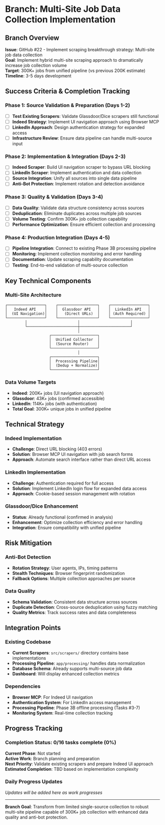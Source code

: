# Branch: Multi-Site Job Data Collection Implementation

## Branch Overview
**Issue**: GitHub #22 - Implement scraping breakthrough strategy: Multi-site job data collection  
**Goal**: Implement hybrid multi-site scraping approach to dramatically increase job collection volume  
**Target**: 300K+ jobs from unified pipeline (vs previous 200K estimate)  
**Timeline**: 3-5 days development

## Success Criteria & Completion Tracking

### Phase 1: Source Validation & Preparation (Days 1-2)
- [ ] **Test Existing Scrapers**: Validate Glassdoor/Dice scrapers still functional
- [ ] **Indeed Strategy**: Implement UI navigation approach using Browser MCP
- [ ] **LinkedIn Approach**: Design authentication strategy for expanded access
- [ ] **Infrastructure Review**: Ensure data pipeline can handle multi-source input

### Phase 2: Implementation & Integration (Days 2-3)
- [ ] **Indeed Scraper**: Build UI navigation scraper to bypass URL blocking
- [ ] **LinkedIn Scraper**: Implement authentication and data collection
- [ ] **Source Integration**: Unify all sources into single data pipeline
- [ ] **Anti-Bot Protection**: Implement rotation and detection avoidance

### Phase 3: Quality & Validation (Days 3-4)
- [ ] **Data Quality**: Validate data structure consistency across sources
- [ ] **Deduplication**: Eliminate duplicates across multiple job sources
- [ ] **Volume Testing**: Confirm 300K+ job collection capability
- [ ] **Performance Optimization**: Ensure efficient collection and processing

### Phase 4: Production Integration (Days 4-5)
- [ ] **Pipeline Integration**: Connect to existing Phase 3B processing pipeline
- [ ] **Monitoring**: Implement collection monitoring and error handling
- [ ] **Documentation**: Update scraping capability documentation
- [ ] **Testing**: End-to-end validation of multi-source collection

## Key Technical Components

### Multi-Site Architecture
```
┌─────────────────┐    ┌──────────────────┐    ┌─────────────────┐
│   Indeed API    │    │  Glassdoor API   │    │  LinkedIn API   │
│  (UI Navigation)│    │   (Direct URLs)  │    │ (Auth Required) │
└─────────────────┘    └──────────────────┘    └─────────────────┘
         │                       │                       │
         └───────────────────────┼───────────────────────┘
                                 │
                    ┌─────────────────────┐
                    │  Unified Collector  │
                    │  (Source Router)    │
                    └─────────────────────┘
                                 │
                    ┌─────────────────────┐
                    │  Processing Pipeline│
                    │  (Dedup + Normalize)│
                    └─────────────────────┘
```

### Data Volume Targets
- **Indeed**: 200K+ jobs (UI navigation approach)
- **Glassdoor**: 43K+ jobs (confirmed accessible)
- **LinkedIn**: 114K+ jobs (with authentication)
- **Total Goal**: 300K+ unique jobs in unified pipeline

## Technical Strategy

### Indeed Implementation
- **Challenge**: Direct URL blocking (403 errors)
- **Solution**: Browser MCP UI navigation with job search forms
- **Approach**: Automate search interface rather than direct URL access

### LinkedIn Implementation  
- **Challenge**: Authentication required for full access
- **Solution**: Implement LinkedIn login flow for expanded data access
- **Approach**: Cookie-based session management with rotation

### Glassdoor/Dice Enhancement
- **Status**: Already functional (confirmed in analysis)
- **Enhancement**: Optimize collection efficiency and error handling
- **Integration**: Ensure compatibility with unified pipeline

## Risk Mitigation

### Anti-Bot Detection
- **Rotation Strategy**: User agents, IPs, timing patterns
- **Stealth Techniques**: Browser fingerprint randomization
- **Fallback Options**: Multiple collection approaches per source

### Data Quality
- **Schema Validation**: Consistent data structure across sources
- **Duplicate Detection**: Cross-source deduplication using fuzzy matching
- **Quality Metrics**: Track success rates and data completeness

## Integration Points

### Existing Codebase
- **Current Scrapers**: `src/scrapers/` directory contains base implementations
- **Processing Pipeline**: `app/processing/` handles data normalization
- **Database Schema**: Already supports multi-source job data
- **Dashboard**: Will display enhanced collection metrics

### Dependencies
- **Browser MCP**: For Indeed UI navigation
- **Authentication System**: For LinkedIn access management
- **Processing Pipeline**: Phase 3B offline processing (Tasks #3-7)
- **Monitoring System**: Real-time collection tracking

## Progress Tracking

### Completion Status: 0/16 tasks complete (0%)

**Current Phase**: Not started  
**Active Work**: Branch planning and preparation  
**Next Priority**: Validate existing scrapers and prepare Indeed UI approach  
**Estimated Completion**: TBD based on implementation complexity

### Daily Progress Updates
*Updates will be added here as work progresses*

---

**Branch Goal**: Transform from limited single-source collection to robust multi-site pipeline capable of 300K+ job collection with enhanced data quality and anti-bot protection.